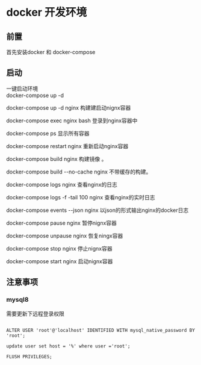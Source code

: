 # docker 开发环境  

## 前置
首先安装docker 和 docker-compose  

## 启动
一键启动环境  
docker-compose up -d  


docker-compose up -d nginx                构建建启动nignx容器  

docker-compose exec nginx bash            登录到nginx容器中  

docker-compose ps                         显示所有容器  

docker-compose restart nginx              重新启动nginx容器  

docker-compose build nginx                构建镜像 。  

docker-compose build --no-cache nginx     不带缓存的构建。  

docker-compose logs  nginx                查看nginx的日志  

docker-compose logs -f -tail 100 nginx              查看nginx的实时日志  

docker-compose events --json nginx        以json的形式输出nginx的docker日志  

docker-compose pause nginx                暂停nignx容器  

docker-compose unpause nginx              恢复ningx容器  

docker-compose stop nginx                 停止nignx容器  

docker-compose start nginx                启动nignx容器  



## 注意事项


### mysql8

需要更新下远程登录权限
```

ALTER USER 'root'@'localhost' IDENTIFIED WITH mysql_native_password BY 'root';

update user set host = '%' where user ='root';

FLUSH PRIVILEGES;

```